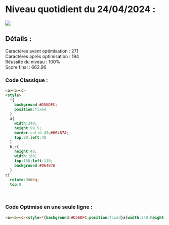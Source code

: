 # Niveau quotidient du 24/04/2024 : 

<img src = "https://firebasestorage.googleapis.com/v0/b/cssbattleapp.appspot.com/o/user%2Fummd3POvEDfFyeFvVdOMG3OOrwE2%2Ftargets%2Ftarget_7eOtM5L.png?alt=media">


<br>

## Détails :

Caractères avant optimisation : 271                    <br>
Caractères après optimisation : 194                    <br>
Réussite du niveau : 100%                              <br>
Score final : 662.96


### Code Classique :  

```html 
<a><b><c>
<style>
  *{
    background:#D5EDFC;
    position:fixed
  }
  a{
    width:240;
    height:99.5;
    border:solid 43q#06487A;
    top:80;left:40
  }
  b,c{
    height:40;
    width:180;
    top:150;left:110;
    background:#06487A
  }
c{
  rotate:90deg;
  top:0
```

<br>

### Code Optimisé en une seule ligne : 

```html 
<a><b><c><style>*{background:#D5EDFC;position:fixed}a{width:240;height:100;border:solid 43q#06487A;top:80;left:40}b,c{height:40;width:180;top:150;left:110;background:#06487A}c{rotate:90deg;top:0
```